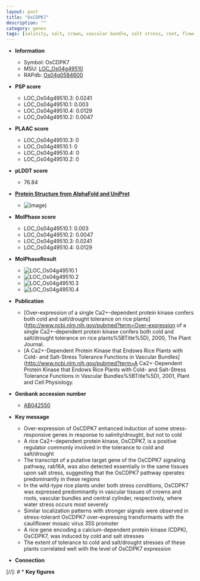 ```yaml
---
layout: post
title: "OsCDPK7"
description: ""
category: genes
tags: [salinity, salt, crown, vascular bundle, salt stress, root, flower, drought]
---
```


* **Information**  
    + Symbol: OsCDPK7  
    + MSU: [LOC_Os04g49510](http://rice.plantbiology.msu.edu/cgi-bin/ORF_infopage.cgi?orf=LOC_Os04g49510)  
    + RAPdb: [Os04g0584600](http://rapdb.dna.affrc.go.jp/viewer/gbrowse_details/irgsp1?name=Os04g0584600)  

* **PSP score**  
    + LOC_Os04g49510.3: 0.0241 
    + LOC_Os04g49510.1: 0.003 
    + LOC_Os04g49510.4: 0.0129 
    + LOC_Os04g49510.2: 0.0047 

* **PLAAC score**  
    + LOC_Os04g49510.3: 0 
    + LOC_Os04g49510.1: 0 
    + LOC_Os04g49510.4: 0 
    + LOC_Os04g49510.2: 0 

* **pLDDT score**
    + 76.84

* **[Protein Structure from AlphaFold and UniProt](https://www.uniprot.org/uniprotkb/Q9FXQ3/entry#structure)**
    + ![image](https://ricepsp.github.io/images/Q9/AF-Q9FXQ3-F1.png))

* **MolPhase score**
    + LOC_Os04g49510.1: 0.003
    + LOC_Os04g49510.2: 0.0047
    + LOC_Os04g49510.3: 0.0241
    + LOC_Os04g49510.4: 0.0129

* **MolPhaseResult**
    + ![LOC_Os04g49510.1](https://ricepsp.github.io/pictures/LOC_Os04g/LOC_Os04g49510.1.png)
    + ![LOC_Os04g49510.2](https://ricepsp.github.io/pictures/LOC_Os04g/LOC_Os04g49510.2.png)
    + ![LOC_Os04g49510.3](https://ricepsp.github.io/pictures/LOC_Os04g/LOC_Os04g49510.3.png)
    + ![LOC_Os04g49510.4](https://ricepsp.github.io/pictures/LOC_Os04g/LOC_Os04g49510.4.png)

* **Publication**  
    + [Over-expression of a single Ca2+-dependent protein kinase confers both cold and salt/drought tolerance on rice plants](http://www.ncbi.nlm.nih.gov/pubmed?term=Over-expression of a single Ca2+-dependent protein kinase confers both cold and salt/drought tolerance on rice plants%5BTitle%5D), 2000, The Plant Journal.
    + [A Ca2+-Dependent Protein Kinase that Endows Rice Plants with Cold- and Salt-Stress Tolerance Functions in Vascular Bundles](http://www.ncbi.nlm.nih.gov/pubmed?term=A Ca2+-Dependent Protein Kinase that Endows Rice Plants with Cold- and Salt-Stress Tolerance Functions in Vascular Bundles%5BTitle%5D), 2001, Plant and Cell Physiology.

* **Genbank accession number**  
    + [AB042550](http://www.ncbi.nlm.nih.gov/nuccore/AB042550)

* **Key message**  
    + Over-expression of OsCDPK7 enhanced induction of some stress-responsive genes in response to salinity/drought, but not to cold
    + A rice Ca2+-dependent protein kinase, OsCDPK7, is a positive regulator commonly involved in the tolerance to cold and salt/drought
    + The transcript of a putative target gene of the OsCDPK7 signaling pathway, rab16A, was also detected essentially in the same tissues upon salt stress, suggesting that the OsCDPK7 pathway operates predominantly in these regions
    + In the wild-type rice plants under both stress conditions, OsCDPK7 was expressed predominantly in vascular tissues of crowns and roots, vascular bundles and central cylinder, respectively, where water stress occurs most severely
    + Similar localization patterns with stronger signals were observed in stress-tolerant OsCDPK7 over-expressing transformants with the cauliflower mosaic virus 35S promoter
    + A rice gene encoding a calcium-dependent protein kinase (CDPK), OsCDPK7, was induced by cold and salt stresses
    + The extent of tolerance to cold and salt/drought stresses of these plants correlated well with the level of OsCDPK7 expression

* **Connection**  

[//]: # * **Key figures**  


